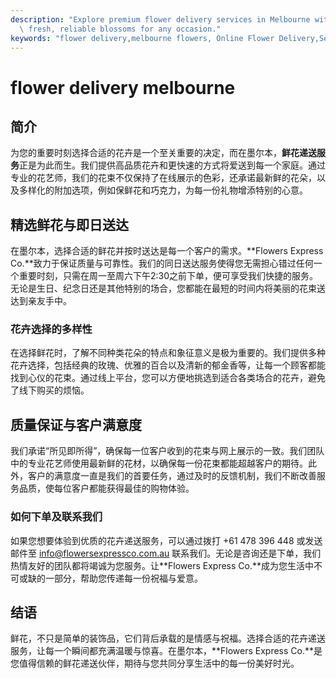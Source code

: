 ```yaml
---
description: "Explore premium flower delivery services in Melbourne with Flowers Express Co., ensuring\
  \ fresh, reliable blossoms for any occasion."
keywords: "flower delivery,melbourne flowers, Online Flower Delivery,Send Fresh Flowers in Melbourne"
---
```

# flower delivery melbourne

## 简介

为您的重要时刻选择合适的花卉是一个至关重要的决定，而在墨尔本，**鲜花递送服务**正是为此而生。我们提供高品质花卉和更快速的方式将爱送到每一个家庭。通过专业的花艺师，我们的花束不仅保持了在线展示的色彩，还承诺最新鲜的花朵，以及多样化的附加选项，例如保鲜花和巧克力，为每一份礼物增添特别的心意。

## 精选鲜花与即日送达

在墨尔本，选择合适的鲜花并按时送达是每一个客户的需求。**Flowers Express Co.**致力于保证质量与可靠性。我们的同日送达服务使得您无需担心错过任何一个重要时刻，只需在周一至周六下午2:30之前下单，便可享受我们快捷的服务。无论是生日、纪念日还是其他特别的场合，您都能在最短的时间内将美丽的花束送达到亲友手中。

### 花卉选择的多样性

在选择鲜花时，了解不同种类花朵的特点和象征意义是极为重要的。我们提供多种花卉选择，包括经典的玫瑰、优雅的百合以及清新的郁金香等，让每一个顾客都能找到心仪的花束。通过线上平台，您可以方便地挑选到适合各类场合的花卉，避免了线下购买的烦恼。

## 质量保证与客户满意度

我们承诺“所见即所得”，确保每一位客户收到的花束与网上展示的一致。我们团队中的专业花艺师使用最新鲜的花材，以确保每一份花束都能超越客户的期待。此外，客户的满意度一直是我们的首要任务，通过及时的反馈机制，我们不断改善服务品质，使每位客户都能获得最佳的购物体验。

### 如何下单及联系我们

如果您想要体验到优质的花卉递送服务，可以通过拨打 +61 478 396 448 或发送邮件至 info@flowersexpressco.com.au 联系我们。无论是咨询还是下单，我们热情友好的团队都将竭诚为您服务。让**Flowers Express Co.**成为您生活中不可或缺的一部分，帮助您传递每一份祝福与爱意。

## 结语

鲜花，不只是简单的装饰品，它们背后承载的是情感与祝福。选择合适的花卉递送服务，让每一个瞬间都充满温暖与惊喜。在墨尔本，**Flowers Express Co.**是您值得信赖的鲜花递送伙伴，期待与您共同分享生活中的每一份美好时光。
